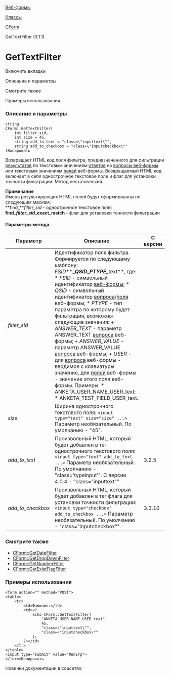 [Веб-формы](/api_help/form/index.php)

[Классы](/api_help/form/classes/index.php)

[CForm](/api_help/form/classes/cform/index.php)

GetTextFilter (3.1.1)

GetTextFilter
=============

Включить вкладки

Описание и параметры

Смотрите также

Примеры использования

### Описание и параметры

```
string
CForm::GetTextFilter(
	int filter_sid,
	int size = 45,
	string add_to_text = "class=\"inputtext\"",
	string add_to_checkbox = "class=\"inputcheckbox\""
)Копировать
```

Возвращает HTML код поля фильтра, предназначенного для фильтрации [результатов](/api_help/form/terms.php#result) по текстовым значениям [ответов](/api_help/form/terms.php#answer) на [вопросы веб-формы](/api_help/form/terms.php#question) или текстовым значениям [полей](/api_help/form/terms.php#field) веб-формы. Возвращаемый HTML код включает в себя однострочное текстовое поле и флаг для установки точности фильтрации. Метод нестатический.

**Примечание**  
Имена результирующих HTML полей будут сформированы по следующим маскам:  
**find\_***filter\_sid* - однострочное текстовое поля  
**find\_***filter\_sid***\_exact\_match** - флаг для установки точности фильтрации

#### Параметры метода

| Параметр | Описание | С версии |
| --- | --- | --- |
| *filter\_sid* | Идентификатор поля фильтра. Формируется по следующему шаблону:  *FSID***\_***QSID***\_***PTYPE***\_text**,  где:  * *FSID* - символьный идентификатор [веб-формы](/api_help/form/terms.php#form); * *QSID* - символьный идентификатор [вопроса](/api_help/form/terms.php#question)/[поля](/api_help/form/terms.php#field) веб-формы; * *PTYPE* - тип параметра по которому будет фильтрация, возможны следующие значения:   + *ANSWER\_TEXT* - параметр ANSWER\_TEXT [вопроса](/api_help/form/terms.php#question) веб-формы;   + *ANSWER\_VALUE* - параметр ANSWER\_VALUE [вопроса](/api_help/form/terms.php#question) веб-формы;   + *USER* - для [вопроса](/api_help/form/terms.php#question) веб-формы - вводимое с клавиатуры значение, для [полей](/api_help/form/terms.php#field) веб-формы - значение этого поля веб-формы.  Примеры:  * ANKETA\_USER\_NAME\_USER\_text; * ANKETA\_TEST\_FIELD\_USER\_text. |  |
| *size* | Ширина однострочного текстового поля:  `<input type="text" size="size" ...>`   Параметр необязательный. По умолчанию - "45". |  |
| *add\_to\_text* | Произвольный HTML, который будет добавлен в тег однострочного текстового поля:  `<input type="text" add_to_text ...>`   Параметр необязательный. По умолчанию - "class='typeinput'". С версии 4.0.4 - "class=\"inputtext\"" | 3.2.5 |
| *add\_to\_checkbox* | Произвольный HTML, который будет добавлен в тег флага для установки точности фильтрации:  `<input type="checkbox" add_to_checkbox ...>`   Параметр необязательный. По умолчанию - "class=\"inputcheckbox\"". | 3.3.10 |

### Смотрите также

* [CForm::GetDateFilter](/api_help/form/classes/cform/getdatefilter.php)
* [CForm::GetDropDownFilter](/api_help/form/classes/cform/getdropdownfilter.php)
* [CForm::GetNumberFilter](/api_help/form/classes/cform/getnumberfilter.php)
* [CForm::GetExistFlagFilter](/api_help/form/classes/cform/getexistflagfilter.php)

### Примеры использования

```
<form action="" method="POST">
<table>
	<tr>
		<td>Фамилия:</td>
		<td><?
			echo CForm::GetTextFilter(
				"ANKETA_USER_NAME_USER_text", 
				45, 
				"class=\"inputtext\"", 
				"class=\"inputcheckbox\""
			);
		?></td>
	</tr>
</table>
<input type="submit" value="Фильтр">
</form>Копировать
```

Новинки документации в соцсетях: